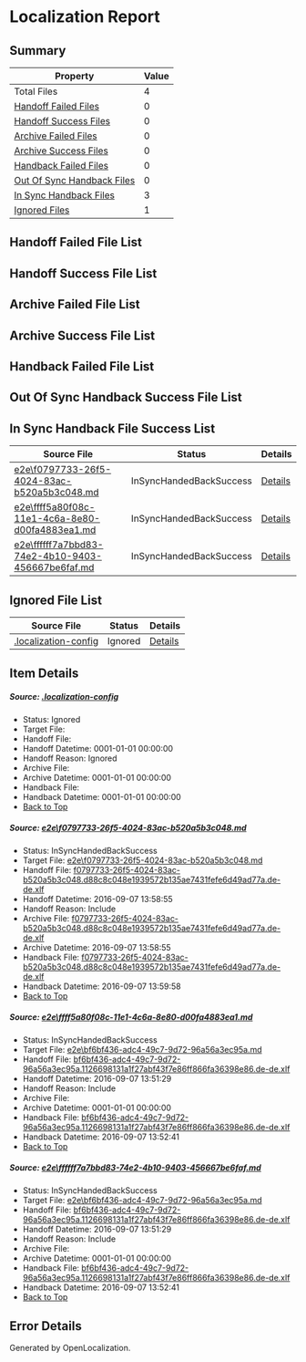 # <a name='report-top'></a> Localization Report

## Summary
 Property | Value 
 -------- | ----- 
 Total Files | 4
[ Handoff Failed Files ](#handoff-failed-list)| 0
[ Handoff Success Files ](#handoff-success-list)| 0
[ Archive Failed Files ](#archive-failed-list)| 0
[ Archive Success Files ](#archive-success-list)| 0
[ Handback Failed Files ](#handback-failed-list)| 0
[ Out Of Sync Handback Files ](#outofsync-handback-success-list)| 0
[ In Sync Handback Files ](#insync-handback-success-list)| 3
[ Ignored Files ](#ignored-list)| 1

## <a name='handoff-failed-list'></a> Handoff Failed File List

## <a name='handoff-success-list'></a> Handoff Success File List

## <a name='archive-failed-list'></a> Archive Failed File List

## <a name='archive-success-list'></a> Archive Success File List

## <a name='handback-failed-list'></a> Handback Failed File List

## <a name='outofsync-handback-success-list'></a> Out Of Sync Handback Success File List

## <a name='insync-handback-success-list'></a> In Sync Handback File Success List
 Source File | Status | Details 
 ----------- | ------ | ------- 
 [e2e\f0797733-26f5-4024-83ac-b520a5b3c048.md](https://github.com/OpenLocalizationTestOrg/ol-test0/blob/0f25a9dc568b722ac6b3d7434047882799dfc50b/e2e/f0797733-26f5-4024-83ac-b520a5b3c048.md) | InSyncHandedBackSuccess | [Details](#eb2d812bb1f747ca1e42e845c9e02c544a3317d41)
 [e2e\ffff5a80f08c-11e1-4c6a-8e80-d00fa4883ea1.md](https://github.com/OpenLocalizationTestOrg/ol-test0/blob/8a6afa43e2d02990010dff88c76c3043d6a140c2/e2e/ffff5a80f08c-11e1-4c6a-8e80-d00fa4883ea1.md) | InSyncHandedBackSuccess | [Details](#0c967376b28237d7ddfc71e5caa7ac0c36e7dbb12)
 [e2e\ffffff7a7bbd83-74e2-4b10-9403-456667be6faf.md](https://github.com/OpenLocalizationTestOrg/ol-test0/blob/0f25a9dc568b722ac6b3d7434047882799dfc50b/e2e/ffffff7a7bbd83-74e2-4b10-9403-456667be6faf.md) | InSyncHandedBackSuccess | [Details](#0c967376b28237d7ddfc71e5caa7ac0c36e7dbb13)

## <a name='ignored-list'></a> Ignored File List
 Source File | Status | Details 
 ----------- | ------ | ------- 
 [.localization-config](https://github.com/OpenLocalizationTestOrg/ol-test0/blob/0f25a9dc568b722ac6b3d7434047882799dfc50b/.localization-config) | Ignored | [Details](#c268a05ecaa7ec85942ed632c29928ee5bd6da8d0)

## Item Details
##### <a name='c268a05ecaa7ec85942ed632c29928ee5bd6da8d0'></a> Source: [.localization-config](https://github.com/OpenLocalizationTestOrg/ol-test0/blob/0f25a9dc568b722ac6b3d7434047882799dfc50b/.localization-config)
* Status: Ignored
* Target File: 
* Handoff File: 
* Handoff Datetime: 0001-01-01 00:00:00
* Handoff Reason: Ignored
* Archive File: 
* Archive Datetime: 0001-01-01 00:00:00
* Handback File: 
* Handback Datetime: 0001-01-01 00:00:00
* [Back to Top](#report-top)

##### <a name='eb2d812bb1f747ca1e42e845c9e02c544a3317d41'></a> Source: [e2e\f0797733-26f5-4024-83ac-b520a5b3c048.md](https://github.com/OpenLocalizationTestOrg/ol-test0/blob/0f25a9dc568b722ac6b3d7434047882799dfc50b/e2e/f0797733-26f5-4024-83ac-b520a5b3c048.md)
* Status: InSyncHandedBackSuccess
* Target File: [e2e\f0797733-26f5-4024-83ac-b520a5b3c048.md](https://github.com/OpenLocalizationTestOrg/ol-test0-dede/blob/4d92d8aea5a752582267bbe820aeb3f68cff78ea/e2e/f0797733-26f5-4024-83ac-b520a5b3c048.md)
* Handoff File: [f0797733-26f5-4024-83ac-b520a5b3c048.d88c8c048e1939572b135ae7431fefe6d49ad77a.de-de.xlf](https://github.com/OpenLocalizationTestOrg/ol-test0-handoff/blob/4cbb5f90c62578ad3e3fc1727fdfb83519f68d96/ol-handoff/OpenLocalizationTestOrg/ol-test0-dede/yuwzho/ht/f0797733-26f5-4024-83ac-b520a5b3c048.d88c8c048e1939572b135ae7431fefe6d49ad77a.de-de.xlf)
* Handoff Datetime: 2016-09-07 13:58:55
* Handoff Reason: Include
* Archive File: [f0797733-26f5-4024-83ac-b520a5b3c048.d88c8c048e1939572b135ae7431fefe6d49ad77a.de-de.xlf](https://github.com/OpenLocalizationTestOrg/ol-test0-handoff/blob/0159f5dbcfcdc736701e0eee9505ad7bd5c0d9bd/ol-archive/OpenLocalizationTestOrg/ol-test0-dede/yuwzho/ht/f0797733-26f5-4024-83ac-b520a5b3c048.d88c8c048e1939572b135ae7431fefe6d49ad77a.de-de.xlf)
* Archive Datetime: 2016-09-07 13:58:55
* Handback File: [f0797733-26f5-4024-83ac-b520a5b3c048.d88c8c048e1939572b135ae7431fefe6d49ad77a.de-de.xlf](https://github.com/OpenLocalizationTestOrg/ol-test0-handback/blob/eddbfe0e0f80b01f031b4127499b1645931eb70a/ol-handback/OpenLocalizationTestOrg/ol-test0-dede/yuwzho/ht/f0797733-26f5-4024-83ac-b520a5b3c048.d88c8c048e1939572b135ae7431fefe6d49ad77a.de-de.xlf)
* Handback Datetime: 2016-09-07 13:59:58
* [Back to Top](#report-top)

##### <a name='0c967376b28237d7ddfc71e5caa7ac0c36e7dbb12'></a> Source: [e2e\ffff5a80f08c-11e1-4c6a-8e80-d00fa4883ea1.md](https://github.com/OpenLocalizationTestOrg/ol-test0/blob/8a6afa43e2d02990010dff88c76c3043d6a140c2/e2e/ffff5a80f08c-11e1-4c6a-8e80-d00fa4883ea1.md)
* Status: InSyncHandedBackSuccess
* Target File: [e2e\bf6bf436-adc4-49c7-9d72-96a56a3ec95a.md](https://github.com/OpenLocalizationTestOrg/ol-test0-dede/blob/1b80b9e21a95f10d853e40fc680b22b1f4305010/e2e/bf6bf436-adc4-49c7-9d72-96a56a3ec95a.md)
* Handoff File: [bf6bf436-adc4-49c7-9d72-96a56a3ec95a.1126698131a1f27abf43f7e86ff866fa36398e86.de-de.xlf](https://github.com/OpenLocalizationTestOrg/ol-test0-handoff/blob/ae09cb32b41301f0ba0716c987d4a2e36d302da2/ol-handoff/OpenLocalizationTestOrg/ol-test0-dede/yuwzho/ht/bf6bf436-adc4-49c7-9d72-96a56a3ec95a.1126698131a1f27abf43f7e86ff866fa36398e86.de-de.xlf)
* Handoff Datetime: 2016-09-07 13:51:29
* Handoff Reason: Include
* Archive File: 
* Archive Datetime: 0001-01-01 00:00:00
* Handback File: [bf6bf436-adc4-49c7-9d72-96a56a3ec95a.1126698131a1f27abf43f7e86ff866fa36398e86.de-de.xlf](https://github.com/OpenLocalizationTestOrg/ol-test0-handback/blob/bb8fc2824e026a6c96c2b765ea3004fe38d04f51/ol-handback/OpenLocalizationTestOrg/ol-test0-dede/yuwzho/ht/bf6bf436-adc4-49c7-9d72-96a56a3ec95a.1126698131a1f27abf43f7e86ff866fa36398e86.de-de.xlf)
* Handback Datetime: 2016-09-07 13:52:41
* [Back to Top](#report-top)

##### <a name='0c967376b28237d7ddfc71e5caa7ac0c36e7dbb13'></a> Source: [e2e\ffffff7a7bbd83-74e2-4b10-9403-456667be6faf.md](https://github.com/OpenLocalizationTestOrg/ol-test0/blob/0f25a9dc568b722ac6b3d7434047882799dfc50b/e2e/ffffff7a7bbd83-74e2-4b10-9403-456667be6faf.md)
* Status: InSyncHandedBackSuccess
* Target File: [e2e\bf6bf436-adc4-49c7-9d72-96a56a3ec95a.md](https://github.com/OpenLocalizationTestOrg/ol-test0-dede/blob/1b80b9e21a95f10d853e40fc680b22b1f4305010/e2e/bf6bf436-adc4-49c7-9d72-96a56a3ec95a.md)
* Handoff File: [bf6bf436-adc4-49c7-9d72-96a56a3ec95a.1126698131a1f27abf43f7e86ff866fa36398e86.de-de.xlf](https://github.com/OpenLocalizationTestOrg/ol-test0-handoff/blob/ae09cb32b41301f0ba0716c987d4a2e36d302da2/ol-handoff/OpenLocalizationTestOrg/ol-test0-dede/yuwzho/ht/bf6bf436-adc4-49c7-9d72-96a56a3ec95a.1126698131a1f27abf43f7e86ff866fa36398e86.de-de.xlf)
* Handoff Datetime: 2016-09-07 13:51:29
* Handoff Reason: Include
* Archive File: 
* Archive Datetime: 0001-01-01 00:00:00
* Handback File: [bf6bf436-adc4-49c7-9d72-96a56a3ec95a.1126698131a1f27abf43f7e86ff866fa36398e86.de-de.xlf](https://github.com/OpenLocalizationTestOrg/ol-test0-handback/blob/bb8fc2824e026a6c96c2b765ea3004fe38d04f51/ol-handback/OpenLocalizationTestOrg/ol-test0-dede/yuwzho/ht/bf6bf436-adc4-49c7-9d72-96a56a3ec95a.1126698131a1f27abf43f7e86ff866fa36398e86.de-de.xlf)
* Handback Datetime: 2016-09-07 13:52:41
* [Back to Top](#report-top)


## Error Details

Generated by OpenLocalization.
